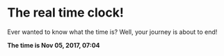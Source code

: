 # The real time clock!

Ever wanted to know what the time is? Well, your journey is about to end!

**The time is Nov 05, 2017, 07:04**